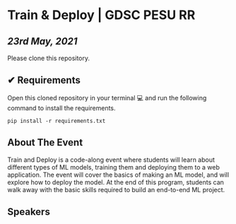 # Train & Deploy | GDSC PESU RR
## _23rd May, 2021_

Please clone this repository.

## ✔ Requirements

Open this cloned repository in your terminal 💻 and run the following command to install the requirements.

```
pip install -r requirements.txt
```

## About The Event

Train and Deploy is a code-along event where students will learn about different types of ML models, training them and deploying them to a web application. The event will cover the basics of making an ML model, and will explore how to deploy the model. At the end of this program, students can walk away with the basic skills required to build an end-to-end ML project.

## Speakers


